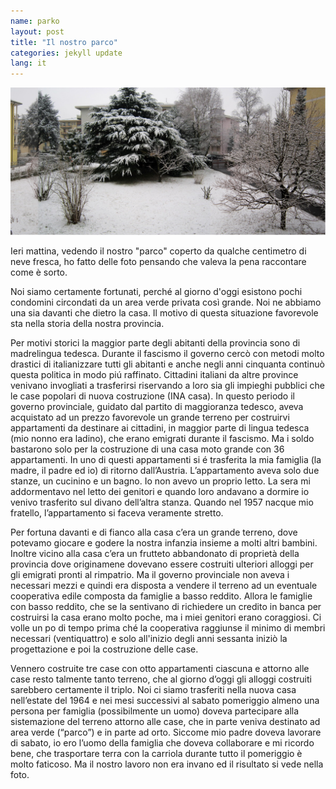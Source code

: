 ```yaml
---
name: parko
layout: post
title: "Il nostro parco"
categories: jekyll update
lang: it
---
```

![Il nostro parko in inverno](../../bildoj/vintra_parko.JPG)

Ieri mattina, vedendo il nostro "parco" coperto da qualche centimetro di neve fresca, ho fatto delle foto pensando che valeva la pena raccontare come è sorto. 

Noi siamo certamente fortunati, perché al giorno d'oggi esistono pochi condomini circondati da un area verde privata così grande. Noi ne abbiamo una sia davanti che dietro la casa. Il motivo di questa situazione favorevole sta nella storia della nostra provincia. 

Per motivi storici la maggior parte degli abitanti della provincia sono di madrelingua tedesca. Durante il fascismo il governo cercò con metodi molto drastici di italianizzare tutti gli abitanti e anche negli anni cinquanta continuò questa politica in modo piú raffinato. Cittadini italiani da altre province venivano invogliati a trasferirsi riservando a loro sia gli impieghi pubblici che le case popolari di nuova costruzione (INA casa). In questo periodo il governo provinciale, guidato dal partito di maggioranza tedesco, aveva acquistato ad un prezzo favorevole un grande terreno per costruirvi appartamenti da destinare ai cittadini, in maggior parte di lingua tedesca (mio nonno era ladino), che erano emigrati durante il fascismo. Ma i soldo bastarono solo per la costruzione di una casa moto grande con 36 appartamenti. In uno di questi appartamenti si é trasferita la mia famiglia (la madre, il padre ed io) di ritorno dall’Austria. L’appartamento aveva solo due stanze, un cucinino e un bagno. Io non avevo un proprio letto. La sera mi addormentavo nel letto dei genitori e quando loro andavano a dormire io venivo trasferito sul divano dell’altra stanza. Quando nel 1957 nacque mio fratello, l’appartamento si faceva veramente stretto.

Per fortuna davanti e di fianco alla casa c’era un grande terreno, dove potevamo giocare e godere la nostra infanzia insieme a molti altri bambini. Inoltre vicino alla casa c’era un frutteto abbandonato di proprietà della provincia dove originamene dovevano essere costruiti ulteriori alloggi per gli emigrati pronti al rimpatrio. Ma il governo provinciale non aveva i necessari mezzi e quindi era disposta a vendere il terreno ad un eventuale cooperativa edile composta da famiglie a basso reddito. Allora le famiglie con basso reddito, che se la sentivano di richiedere un credito in banca per costruirsi la casa erano molto poche, ma i miei genitori erano coraggiosi. Ci volle un po di tempo prima ché la cooperativa raggiunse il minimo di membri necessari (ventiquattro) e solo all'inizio degli anni sessanta iniziò la progettazione e poi la costruzione delle case.

Vennero costruite tre case con otto appartamenti ciascuna e attorno alle case resto talmente tanto terreno, che al giorno d’oggi gli alloggi costruiti sarebbero certamente il triplo. Noi ci siamo trasferiti nella nuova casa nell’estate del 1964 e nei mesi successivi al sabato pomeriggio almeno una persona per famiglia (possibilmente un uomo) doveva partecipare alla sistemazione del terreno attorno alle case, che in parte veniva destinato ad area verde (“parco”) e in parte ad orto. Siccome mio padre doveva lavorare di sabato, io ero l’uomo della famiglia che doveva collaborare e mi ricordo bene, che trasportare terra con la carriola durante tutto il pomeriggio è molto faticoso.  Ma il nostro lavoro non era invano ed il risultato si vede nella foto.